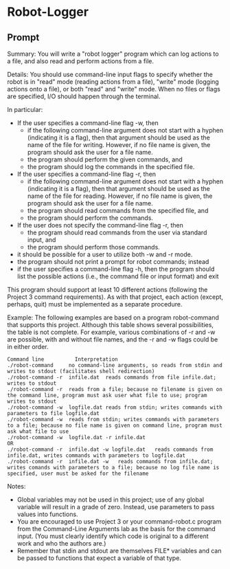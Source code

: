 # Robot-Logger

## Prompt

Summary: You will write a "robot logger" program which can log actions to a file, and also read and perform actions from a file.

Details:
You should use command-line input flags to specify whether the robot is in "read" mode (reading actions from a file), "write" mode (logging actions onto a file), or both "read" and "write" mode. When no files or flags are specified, I/O should happen through the terminal.

In particular:

* If the user specifies a command-line flag -w, then
  * if the following command-line argument does not start with a hyphen (indicating it is a flag), then that argument should be used as the name of the file for writing. However, if no file name is given, the program should ask the user for a file name.
  * the program should perform the given commands, and
  * the program should log the commands in the specified file.
* If the user specifies a command-line flag -r, then
  * if the following command-line argument does not start with a hyphen (indicating it is a flag), then that argument should be used as the name of the file for reading. However, if no file name is given, the program should ask the user for a file name.
  * the program should read commands from the specified file, and
  * the program should perform the commands. 
* If the user does not specify the command-line flag -r, then
  * the program should read commands from the user via standard input, and
  * the program should perform those commands.
* it should be possible for a user to utilize both -w and -r mode.
* the program should not print a prompt for robot commands; instead
* if the user specifies a command-line flag -h, then the program should list the possible actions (i.e., the command file or input format) and exit 

This program should support at least 10 different actions (following the Project 3 command requirements). As with that project, each action (except, perhaps, quit) must be implemented as a separate procedure.

Example:
The following examples are based on a program robot-command that supports this project. Although this table shows several possibilities, the table is not complete. For example, various combinations of -r and -w are possible, with and without file names, and the -r and -w flags could be in either order.

    Command line	      Interpretation
    ./robot-command	    no command-line arguments, so reads from stdin and writes to stdout (facilitates shell redirection)
    ./robot-command -r  infile.dat	reads commands from file infile.dat; writes to stdout
    ./robot-command -r	reads from a file; because no filename is given on the command line, program must ask user what file to use; program writes to stdout
    ./robot-command -w  logfile.dat	reads from stdin; writes commands with parameters to file logfile.dat
    ./robot-command -w	reads from stdin; writes commands with parameters to a file; because no file name is given on command line, program must ask what file to use
    ./robot-command -w  logfile.dat -r infile.dat
    OR
    ./robot-command -r  infile.dat -w logfile.dat	reads commands from infile.dat, writes commands with parameters to logfile.dat
    ./robot-command -r  infile.dat -w	reads commands from infile.dat; writes comands with parameters to a file; because no log file name is specified, user must be asked for the filename

Notes:
* Global variables may not be used in this project; use of any global variable will result in a grade of zero. Instead, use parameters to pass values into functions.
* You are encouraged to use Project 3 or your command-robot.c program from the Command-Line Arguments lab as the basis for the command input. (You must clearly identify which code is original to a different work and who the authors are.)
* Remember that stdin and stdout are themselves FILE* variables and can be passed to functions that expect a variable of that type.

